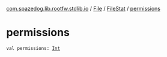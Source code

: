 [com.spazedog.lib.rootfw.stdlib.io](../../index.md) / [File](../index.md) / [FileStat](index.md) / [permissions](.)

# permissions

`val permissions: `[`Int`](https://kotlinlang.org/api/latest/jvm/stdlib/kotlin/-int/index.html)